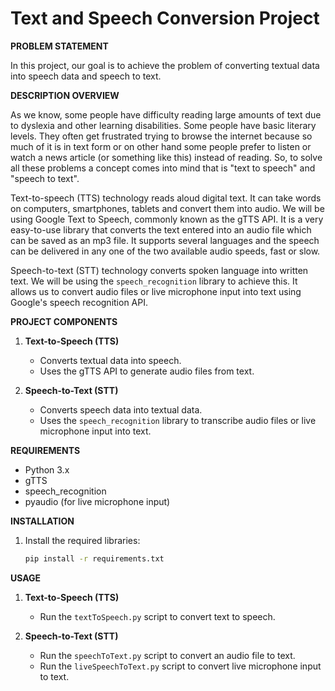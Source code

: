 # Text and Speech Conversion Project

**PROBLEM STATEMENT**

In this project, our goal is to achieve the problem of converting textual data into speech data and speech to text.

**DESCRIPTION OVERVIEW**

As we know, some people have difficulty reading large amounts of text due to dyslexia and other learning disabilities. Some people have basic literary levels. They often get frustrated trying to browse the internet because so much of it is in text form or on other hand some people prefer to listen or watch a news article (or something like this) instead of reading. So, to solve all these problems a concept comes into mind that is "text to speech" and "speech to text".

Text-to-speech (TTS) technology reads aloud digital text. It can take words on computers, smartphones, tablets and convert them into audio. We will be using Google Text to Speech, commonly known as the gTTS API. It is a very easy-to-use library that converts the text entered into an audio file which can be saved as an mp3 file. It supports several languages and the speech can be delivered in any one of the two available audio speeds, fast or slow.

Speech-to-text (STT) technology converts spoken language into written text. We will be using the `speech_recognition` library to achieve this. It allows us to convert audio files or live microphone input into text using Google's speech recognition API.

**PROJECT COMPONENTS**

1. **Text-to-Speech (TTS)**
   - Converts textual data into speech.
   - Uses the gTTS API to generate audio files from text.

2. **Speech-to-Text (STT)**
   - Converts speech data into textual data.
   - Uses the `speech_recognition` library to transcribe audio files or live microphone input into text.

**REQUIREMENTS**

- Python 3.x
- gTTS
- speech_recognition
- pyaudio (for live microphone input)

**INSTALLATION**

1. Install the required libraries:
    ```sh
   pip install -r requirements.txt  
    ```

**USAGE**

1. **Text-to-Speech (TTS)**
   - Run the `textToSpeech.py` script to convert text to speech.

2. **Speech-to-Text (STT)**
   - Run the `speechToText.py` script to convert an audio file to text.
   - Run the `liveSpeechToText.py` script to convert live microphone input to text.
